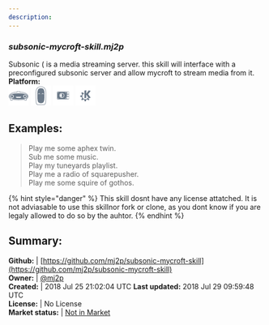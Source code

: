 ```yaml
---
description: 
---
```


### _subsonic-mycroft-skill.mj2p_  
Subsonic ( is a media streaming server. this skill will interface with a preconfigured subsonic server and allow mycroft to stream media from it.  
**Platform:**  
 ![Mark I](../.gitbook/assets/mark-1-icon.png)  ![Mark II](../.gitbook/assets/mark-2-icon.png)  ![Picroft](../.gitbook/assets/picroft-icon.png)  ![plasmoid](../.gitbook/assets/kde.png)   
## Examples:  
> Play me some aphex twin.  
> Sub me some music.  
> Play my tuneyards playlist.  
> Play me a radio of squarepusher.  
> Play me some squire of gothos.  
  
{% hint style="danger" %}
This skill dosnt have any license attatched. It is not adviasable to use this skillnor fork or clone, as you dont know if you are legaly allowed to do so by the auhtor.
{% endhint %}
  
## Summary:  
**Github:** | [https://github.com/mj2p/subsonic-mycroft-skill](https://github.com/mj2p/subsonic-mycroft-skill)  
**Owner:** | [@mj2p](https://github.com/mj2p)  
**Created:** | 2018 Jul 25 21:02:04 UTC  **Last updated:** 2018 Jul 29 09:59:48 UTC  
**License:** | No License  
**Market status:** | [Not in Market](https://market.mycroft.ai/skill/)  
